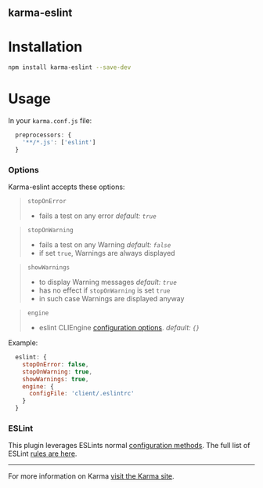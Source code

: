 karma-eslint
------------

Installation
============

```bash
npm install karma-eslint --save-dev
```

Usage
=====

In your `karma.conf.js` file:

```javascript
  preprocessors: {
    '**/*.js': ['eslint']
  }
```

### Options

Karma-eslint accepts these options:

> `stopOnError`
> - fails a test on any error *default: `true`*


> `stopOnWarning`
> - fails a test on any Warning *default: `false`*
> - if set `true`, Warnings are always displayed


> `showWarnings`
> - to display Warning messages *default: `true`*
> - has no effect if `stopOnWarning` is set `true`
> - in such case Warnings are displayed anyway

> `engine`
> - eslint CLIEngine [configuration options](http://eslint.org/docs/developer-guide/nodejs-api.html#cliengine). *default: `{}`*

Example:

```javascript
  eslint: {
    stopOnError: false,
    stopOnWarning: true,
    showWarnings: true,
    engine: {
      configFile: 'client/.eslintrc'
    }
  }
```

### ESLint

This plugin leverages ESLints normal [configuration methods][eslint config]. The
full list of ESLint [rules are here][eslint rules].

----

For more information on Karma [visit the Karma site][karma].


[eslint config]: http://eslint.org/docs/user-guide/configuring
[eslint rules]: http://eslint.org/docs/rules/
[karma]: http://karma-runner.github.com

